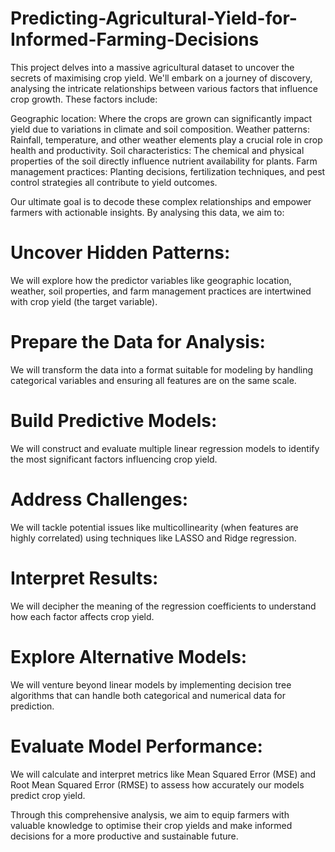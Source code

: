# Predicting-Agricultural-Yield-for-Informed-Farming-Decisions

This project delves into a massive agricultural dataset to uncover the secrets of maximising crop yield. We'll embark on a journey of discovery, analysing the intricate relationships between various factors that influence crop growth. These factors include:

Geographic location: Where the crops are grown can significantly impact yield due to variations in climate and soil composition.
Weather patterns: Rainfall, temperature, and other weather elements play a crucial role in crop health and productivity.
Soil characteristics: The chemical and physical properties of the soil directly influence nutrient availability for plants.
Farm management practices: Planting decisions, fertilization techniques, and pest control strategies all contribute to yield outcomes.

Our ultimate goal is to decode these complex relationships and empower farmers with actionable insights. By analysing this data, we aim to:

# Uncover Hidden Patterns: 
We will explore how the predictor variables like geographic location, weather, soil properties, and farm management practices are intertwined with crop yield (the target variable).

# Prepare the Data for Analysis:
We will transform the data into a format suitable for modeling by handling categorical variables and ensuring all features are on the same scale.

# Build Predictive Models:
We will construct and evaluate multiple linear regression models to identify the most significant factors influencing crop yield.

# Address Challenges: 
We will tackle potential issues like multicollinearity (when features are highly correlated) using techniques like LASSO and Ridge regression.

# Interpret Results: 
We will decipher the meaning of the regression coefficients to understand how each factor affects crop yield.

# Explore Alternative Models: 
We will venture beyond linear models by implementing decision tree algorithms that can handle both categorical and numerical data for prediction.

# Evaluate Model Performance:
We will calculate and interpret metrics like Mean Squared Error (MSE) and Root Mean Squared Error (RMSE) to assess how accurately our models predict crop yield.

Through this comprehensive analysis, we aim to equip farmers with valuable knowledge to optimise their crop yields and make informed decisions for a more productive and sustainable future.
